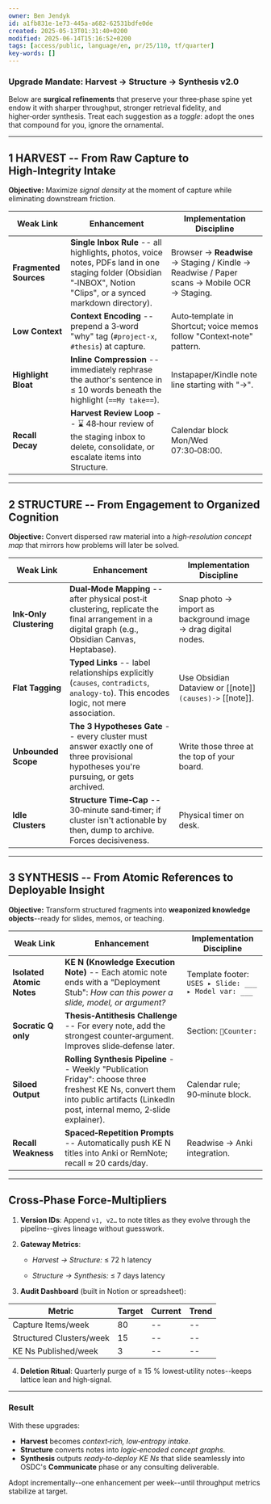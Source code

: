 ```yaml
---
owner: Ben Jendyk
id: a1fb831e-1e73-445a-a682-62531bdfe0de
created: 2025-05-13T01:31:40+0200
modified: 2025-06-14T15:16:52+0200
tags: [access/public, language/en, pr/25/110, tf/quarter]
key-words: []
---
```


### Upgrade Mandate: Harvest → Structure → Synthesis v2.0

Below are **surgical refinements** that preserve your three‑phase spine yet endow it with sharper throughput, stronger retrieval fidelity, and higher‑order synthesis. Treat each suggestion as a _toggle_: adopt the ones that compound for you, ignore the ornamental.
* * *

## 1 HARVEST -- From Raw Capture to High‑Integrity Intake

**Objective:** Maximize _signal density_ at the moment of capture while eliminating downstream friction.

| Weak Link | Enhancement | Implementation Discipline | 
| ---- | ---- | ----  |
| **Fragmented Sources** | **Single Inbox Rule** -- all highlights, photos, voice notes, PDFs land in one staging folder (Obsidian "‑INBOX", Notion "Clips", or a synced markdown directory). | Browser → **Readwise** → Staging / Kindle → Readwise / Paper scans → Mobile OCR → Staging. | 
| **Low Context** | **Context Encoding** -- prepend a 3‑word "why" tag (`#project‑x`, `#thesis`) at capture. | Auto‑template in Shortcut; voice memos follow "Context‑note" pattern. | 
| **Highlight Bloat** | **Inline Compression** -- immediately rephrase the author's sentence in ≤ 10 words beneath the highlight (`==My take==`). | Instapaper/Kindle note line starting with "→". | 
| **Recall Decay** | **Harvest Review Loop** -- ⌛ 48‑hour review of the staging inbox to delete, consolidate, or escalate items into Structure. | Calendar block Mon/Wed 07:30‑08:00. | 
* * *

## 2 STRUCTURE -- From Engagement to Organized Cognition

**Objective:** Convert dispersed raw material into a _high‑resolution concept map_ that mirrors how problems will later be solved.

| Weak Link | Enhancement | Implementation Discipline | 
| ---- | ---- | ----  |
| **Ink‑Only Clustering** | **Dual‑Mode Mapping** -- after physical post‑it clustering, replicate the final arrangement in a digital graph (e.g., Obsidian Canvas, Heptabase). | Snap photo → import as background image → drag digital nodes. | 
| **Flat Tagging** | **Typed Links** -- label relationships explicitly (`causes`, `contradicts`, `analogy‑to`). This encodes logic, not mere association. | Use Obsidian Dataview or [[note]] `(causes)->` [[note]]. | 
| **Unbounded Scope** | **The 3 Hypotheses Gate** -- every cluster must answer exactly one of three provisional hypotheses you're pursuing, or gets archived. | Write those three at the top of your board. | 
| **Idle Clusters** | **Structure Time‑Cap** -- 30‑minute sand‑timer; if cluster isn't actionable by then, dump to archive. Forces decisiveness. | Physical timer on desk. | 
* * *

## 3 SYNTHESIS -- From Atomic References to Deployable Insight

**Objective:** Transform structured fragments into **weaponized knowledge objects**--ready for slides, memos, or teaching.

| Weak Link | Enhancement | Implementation Discipline | 
| ---- | ---- | ----  |
| **Isolated Atomic Notes** | **KE N (Knowledge Execution Note)** -- Each atomic note ends with a "Deployment Stub": _How can this power a slide, model, or argument?_ | Template footer: `USES ▸ Slide: ___ ▸ Model var: ___` | 
| **Socratic Q only** | **Thesis‑Antithesis Challenge** -- For every note, add the strongest counter‑argument. Improves slide‑defense later. | Section: `🚫Counter:` | 
| **Siloed Output** | **Rolling Synthesis Pipeline** -- Weekly "Publication Friday": choose three freshest KE Ns, convert them into public artifacts (LinkedIn post, internal memo, 2‑slide explainer). | Calendar rule; 90‑minute block. | 
| **Recall Weakness** | **Spaced‑Repetition Prompts** -- Automatically push KE N titles into Anki or RemNote; recall ≈ 20 cards/day. | Readwise → Anki integration. | 
* * *

## Cross‑Phase Force‑Multipliers

1. **Version IDs**: Append `v1, v2…` to note titles as they evolve through the pipeline--gives lineage without guesswork.

2. **Gateway Metrics**:

    - _Harvest → Structure:_ ≤ 72 h latency

    - _Structure → Synthesis:_ ≤ 7 days latency

3. **Audit Dashboard** (built in Notion or spreadsheet):

| Metric | Target | Current | Trend | 
| ---- | ---- | ---- | ----  |
| Capture Items/week | 80 | -- | -- | 
| Structured Clusters/week | 15 | -- | -- | 
| KE Ns Published/week | 3 | -- | -- | 

4. **Deletion Ritual**: Quarterly purge of ≥ 15 % lowest‑utility notes--keeps lattice lean and high‑signal.

* * *

### Result

With these upgrades:

- **Harvest** becomes _context‑rich, low‑entropy intake_.
- **Structure** converts notes into _logic‑encoded concept graphs_.
- **Synthesis** outputs _ready‑to‑deploy KE Ns_ that slide seamlessly into OSDC's **Communicate** phase or any consulting deliverable.

Adopt incrementally--one enhancement per week--until throughput metrics stabilize at target.